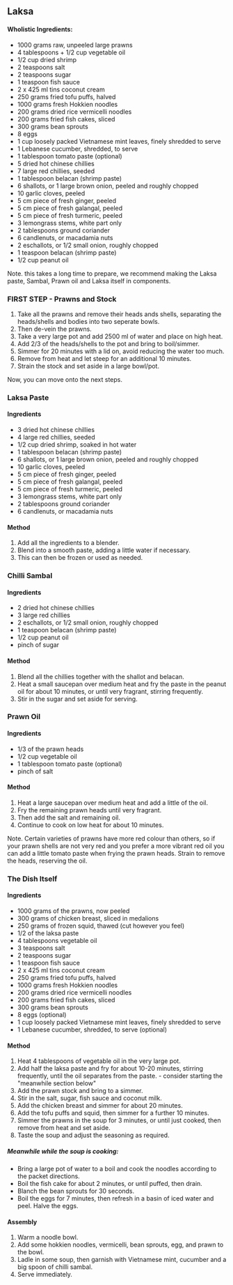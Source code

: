 ## Laksa

#### Wholistic Ingredients:

* 1000 grams raw, unpeeled large prawns
* 4 tablespoons + 1/2 cup vegetable oil
* 1/2 cup dried shrimp
* 2 teaspoons salt
* 2 teaspoons sugar
* 1 teaspoon fish sauce
* 2 x 425 ml tins coconut cream
* 250 grams fried tofu puffs, halved
* 1000 grams fresh Hokkien noodles
* 200 grams dried rice vermicelli noodles
* 200 grams fried fish cakes, sliced
* 300 grams bean sprouts
* 8 eggs
* 1 cup loosely packed Vietnamese mint leaves, finely shredded to serve
* 1 Lebanese cucumber, shredded, to serve
* 1 tablespoon tomato paste (optional)
* 5 dried hot chinese chillies
* 7 large red chillies, seeded
* 1 tablespoon belacan (shrimp paste)
* 6 shallots, or 1 large brown onion, peeled and roughly chopped
* 10 garlic cloves, peeled
* 5 cm piece of fresh ginger, peeled
* 5 cm piece of fresh galangal, peeled
* 5 cm piece of fresh turmeric, peeled
* 3 lemongrass stems, white part only
* 2 tablespoons ground coriander
* 6 candlenuts, or macadamia nuts
* 2 eschallots, or 1/2 small onion, roughly chopped
* 1 teaspoon belacan (shrimp paste)
* 1/2 cup peanut oil

Note. this takes a long time to prepare, we recommend making the Laksa paste, Sambal, Prawn oil and Laksa itself in components.

### FIRST STEP - Prawns and Stock

1. Take all the prawns and remove their heads ands shells, separating the heads/shells and bodies into two seperate bowls.
1. Then de-vein the prawns.
1. Take a very large pot and add 2500 ml of water and place on high heat.
1. Add 2/3 of the heads/shells to the pot and bring to boil/simmer.
1. Simmer for 20 minutes with a lid on, avoid reducing the water too much.
1. Remove from heat and let steep for an additional 10 minutes.
1. Strain the stock and set aside in a large bowl/pot.

Now, you can move onto the next steps.

### Laksa Paste

#### Ingredients

* 3 dried hot chinese chillies
* 4 large red chillies, seeded
* 1/2 cup dried shrimp, soaked in hot water
* 1 tablespoon belacan (shrimp paste)
* 6 shallots, or 1 large brown onion, peeled and roughly chopped
* 10 garlic cloves, peeled
* 5 cm piece of fresh ginger, peeled
* 5 cm piece of fresh galangal, peeled
* 5 cm piece of fresh turmeric, peeled
* 3 lemongrass stems, white part only
* 2 tablespoons ground coriander
* 6 candlenuts, or macadamia nuts

#### Method

1. Add all the ingredients to a blender.
1. Blend into a smooth paste, adding a little water if necessary.
1. This can then be frozen or used as needed.


### Chilli Sambal

#### Ingredients

* 2 dried hot chinese chillies
* 3 large red chillies
* 2 eschallots, or 1/2 small onion, roughly chopped
* 1 teaspoon belacan (shrimp paste)
* 1/2 cup peanut oil
* pinch of sugar

#### Method

1. Blend all the chillies together with the shallot and belacan.
1. Heat a small saucepan over medium heat and fry the paste in the peanut oil for about 10 minutes, or until very fragrant, stirring frequently.
1. Stir in the sugar and set aside for serving.


### Prawn Oil

#### Ingredients

* 1/3 of the prawn heads
* 1/2 cup vegetable oil
* 1 tablespoon tomato paste (optional)
* pinch of salt

#### Method

1. Heat a large saucepan over medium heat and add a little of the oil.
1. Fry the remaining prawn heads until very fragrant.
1. Then add the salt and remaining oil.
1. Continue to cook on low heat for about 10 minutes.

Note. Certain varieties of prawns have more red colour than others, so if your prawn shells are not very red and you prefer a more vibrant red oil you can add a little tomato paste when frying the prawn heads. Strain to remove the heads, reserving the oil.


### The Dish Itself

#### Ingredients

* 1000 grams of the prawns, now peeled
* 300 grams of chicken breast, sliced in medalions
* 250 grams of frozen squid, thawed (cut however you feel)
* 1/2 of the laksa paste
* 4 tablespoons vegetable oil
* 3 teaspoons salt
* 2 teaspoons sugar
* 1 teaspoon fish sauce
* 2 x 425 ml tins coconut cream
* 250 grams fried tofu puffs, halved
* 1000 grams fresh Hokkien noodles
* 200 grams dried rice vermicelli noodles
* 200 grams fried fish cakes, sliced
* 300 grams bean sprouts
* 8 eggs (optional)
* 1 cup loosely packed Vietnamese mint leaves, finely shredded to serve
* 1 Lebanese cucumber, shredded, to serve (optional)


#### Method

1. Heat 4 tablespoons of vegetable oil in the very large pot.
1. Add half the laksa paste and fry for about 10-20 minutes, stirring frequently, until the oil separates from the paste. - consider starting the "meanwhile section below"
1. Add the prawn stock and bring to a simmer.
1. Stir in the salt, sugar, fish sauce and coconut milk.
1. Add the chicken breast and simmer for about 20 minutes.
1. Add the tofu puffs and squid, then simmer for a further 10 minutes.
1. Simmer the prawns in the soup for 3 minutes, or until just cooked, then remove from heat and set aside.
1. Taste the soup and adjust the seasoning as required.

##### Meanwhile while the soup is cooking:
* Bring a large pot of water to a boil and cook the noodles according to the packet directions.
* Boil the fish cake for about 2 minutes, or until puffed, then drain.
* Blanch the bean sprouts for 30 seconds.
* Boil the eggs for 7 minutes, then refresh in a basin of iced water and peel. Halve the eggs.


#### Assembly

1. Warm a noodle bowl.
1. Add some hokkien noodles, vermicelli, bean sprouts, egg, and prawn to the bowl.
1. Ladle in some soup, then garnish with Vietnamese mint, cucumber and a big spoon of chilli sambal.
1. Serve immediately.
